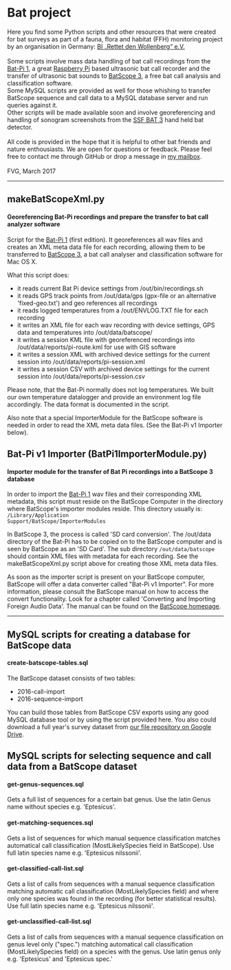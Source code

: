 # Bat project

Here you find some Python scripts and other resources that were created for bat surveys as part of a fauna, flora and habitat (FFH) monitoring project by an organisation in Germany: <a href="http://bi-wollenberg.org" target="_blank"> BI&nbsp;„Rettet&nbsp;den&nbsp;Wollenberg“&nbsp;e.V.</a><br>
<br>
Some scripts involve mass data handling of bat call recordings from the <a href="http://www.bat-pi.eu/EN/index-EN.html"  target="_blank">Bat-Pi&nbsp;1</a>, a great <a href="https://www.raspberrypi.org/" target=_blank>Raspberry Pi</a> based ultrasonic bat call recorder and the transfer of ultrasonic bat sounds to <a href="http://www.wsl.ch/dienstleistungen/produkte/software/batscope/index_EN" target="_blank">BatScope&nbsp;3</a>, a free bat call analysis and classification software.<br>Some MySQL scripts are provided as well for those whishing to transfer BatScope sequence and call data to a MySQL database server and run queries against it.
<br>
Other scripts will be made available soon and involve georeferencing and handling of sonogram screenshots from the <a href="http://www.mekv.de/bat3/index.htm" target="_blank">SSF&nbsp;BAT&nbsp;3</a> hand held bat detector.<br>
<br>
All code is provided in the hope that it is helpful to other bat friends and nature enthousiasts. We are open for questions or feedback. Please feel free to contact me through GitHub or drop a message in <a href=mailto:ffhmonitor@gmail.com>my mailbox</a>.<br>
<br>
FVG, March 2017
<hr>

## makeBatScopeXml.py
#### Georeferencing Bat-Pi recordings and prepare the transfer to bat call analyzer software
Script for the <a href="http://www.bat-pi.eu/EN/index-EN.html"  target="_blank">Bat-Pi&nbsp;1</a> (first edition). It georeferences all wav files and creates an XML meta data file for each recording, allowing them to be transferred to <a href="http://www.wsl.ch/dienstleistungen/produkte/software/batscope/index_EN" target="_blank">BatScope&nbsp;3</a>, a bat call analyser and classification software for Mac OS X. 

What this script does:
<ul><li>it reads current Bat Pi device settings from /out/bin/recordings.sh
<li>it reads GPS track points from /out/data/gps (gpx-file or an alternative 'fixed-geo.txt') and geo references all recordings
<li>it reads logged temperatures from a /out/ENVLOG.TXT file for each recording
<li>it writes an XML file for each wav recording with device settings, GPS data and temperatures into /out/data/batscope/ 
<li>it writes a session KML file with georeferenced recordings into /out/data/reports/pi-route.kml for use with GIS software
<li>it writes a session XML with archived device settings for the current session into /out/data/reports/pi-session.xml 
<li>it writes a session CSV with archived device settings for the current session into /out/data/reports/pi-session.csv
</ul>
Please note, that the Bat-Pi normally does not log temperatures. We built our own temperature datalogger and provide an environment log file accordingly. The data format is documented in the script.

Also note that a special ImporterModule for the BatScope software is needed in order to read the XML meta data files. (See the Bat-Pi v1 Importer below). 

## Bat-Pi v1 Importer (BatPi1ImporterModule.py)
#### Importer module for the transfer of Bat Pi recordings into a BatScope 3 database

In order to import the <a href="http://www.bat-pi.eu/EN/index-EN.html"  target="_blank">Bat-Pi&nbsp;1</a> wav files and their corresponding XML metadata, this script must reside on the BatScope Computer in the directory where BatScope's importer modules reside. This directory usually is:<br><code>/Library/Application Support/BatScope/ImporterModules</code>

In BatScope 3, the process is called 'SD card conversion'. The /out/data directory of the Bat-Pi has to be copied on to the BatScope computer and is seen by BatScope as an 'SD Card'. The sub directory <code>/out/data/batscope</code> should contain XML files with metadata for each recording. See the makeBatScopeXml.py script above for creating those XML meta data files.

As soon as the importer script is present on your BatScope computer, BatScope will offer a data converter called "Bat-Pi v1 Importer". For more information, please consult the BatScope manual on how to access the convert functionality. Look for a chapter called 'Converting and Importing Foreign Audio Data'. The manual can be found on the <a href="http://www.wsl.ch/dienstleistungen/produkte/software/batscope/index_EN" target="_blank">BatScope&nbsp;homepage</a>.

<hr>

## MySQL scripts for creating a database for BatScope data
#### create-batscope-tables.sql
The BatScope dataset consists of two tables:
<ul>
<li>2016-call-import</li>
<li>2016-sequence-import</li>
</ul>

You can build those tables from BatScope CSV exports using any good MySQL database tool or by using the script provided here. 
You also could download a full year's survey dataset from <a href="https://drive.google.com/drive/folders/0B5SuoFpMQB38LW96bzlJRHdhekU" target="_blank">our file repository on Google Drive</a>.

## MySQL scripts for selecting sequence and call data from a BatScope dataset
#### get-genus-sequences.sql
Gets a full list of sequences for a certain bat genus. Use the latin Genus name without species e.g. 'Eptesicus'.
#### get-matching-sequences.sql
Gets a list of sequences for which manual sequence classification matches automatical call classification (MostLikelySpecies field in BatScope). Use full latin species name e.g. 'Eptesicus nilssonii'.
#### get-classified-call-list.sql
Gets a list of calls from sequences with a manual sequence classification matching automatic call classification (MostLikelySpecies field) and where only one species was found in the recording (for better statistical results). Use full latin species name e.g. 'Eptesicus nilssonii'.
#### get-unclassified-call-list.sql
Gets a list of calls from sequences with a manual sequence classification on genus level only ("spec.") matching automatical call classification (MostLikelySpecies field) on a species with the genus. Use latin genus only e.g. 'Eptesicus' and 'Eptesicus spec.'




